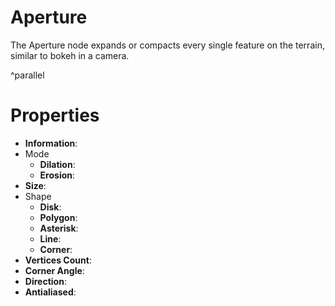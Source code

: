 # Aperture



The Aperture node expands or compacts every single feature on the terrain, similar to bokeh in a camera.

^parallel



# Properties

- **Information**: 
- Mode
  - **Dilation**: <desc>
  - **Erosion**: <desc>
- **Size**: 
- Shape
  - **Disk**: <desc>
  - **Polygon**: <desc>
  - **Asterisk**: <desc>
  - **Line**: <desc>
  - **Corner**: <desc>
- **Vertices Count**: 
- **Corner Angle**: 
- **Direction**: 
- **Antialiased**: 



